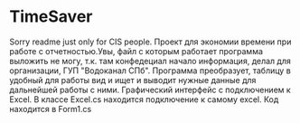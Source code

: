 # TimeSaver

Sorry readme just only for CIS people.
Проект для экономии времени при работе с отчетностью.Увы, файл с которым работает программа выложить не могу, т.к. там конфедециал начало информация, делал для организации, ГУП "Водоканал СПб". Программа преобразует, таблицу в удобный для работы вид и ищет и выводит нужные данные для дальнейшей работы с ними.
Графический интерфейс с подключением к Excel. 
В классе Excel.cs находится подключение к самому excel.
Код находится в Form1.cs

